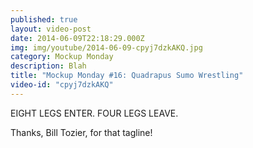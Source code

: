 ```yaml
---
published: true
layout: video-post
date: 2014-06-09T22:18:29.000Z
img: img/youtube/2014-06-09-cpyj7dzkAKQ.jpg
category: Mockup Monday
description: Blah
title: "Mockup Monday #16: Quadrapus Sumo Wrestling"
video-id: "cpyj7dzkAKQ"
---
```

EIGHT LEGS ENTER. FOUR LEGS LEAVE.

Thanks, Bill Tozier, for that tagline!
